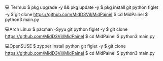 💻 Termux
$ pkg upgrade -y && pkg update -y
$ pkg install git python figlet -y
$ git clone https://github.com/MidD3Vil/MidPainel
$ cd MidPainel
$ python3 main.py

💻Arch Linux
$ pacman -Syyu git python figlet -y
$ git clone https://github.com/MidD3Vil/MidPainel
$ cd MidPainel
$ python3 main.py


💻OpenSUSE
$ zypper install python git figlet -y
$ git clone https://github.com/MidD3Vil/MidPainel
$ cd MidPainel
$ python3 main.py
